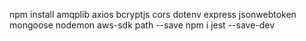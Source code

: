 npm install amqplib axios bcryptjs cors dotenv express jsonwebtoken mongoose nodemon aws-sdk path --save
npm i jest --save-dev
